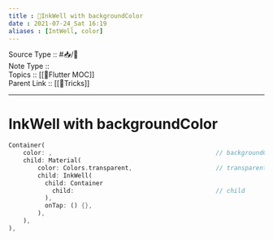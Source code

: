 ```yaml
---
title : 🍃InkWell with backgroundColor
date : 2021-07-24_Sat 16:19
aliases : [IntWell, color]
---
```

Source Type :: #📥/💭 <br>
Note Type :: <br>
Topics :: [[🍃Flutter MOC]]<br>
Parent Link :: [[🍃Tricks]]<br>

---
# InkWell with backgroundColor

```dart
Container(
	color: ,                                             // backgroundColor
	child: Material(
		color: Colors.transparent,                       // transparent
		child: InkWell(
		  child: Container
			child:                                       // child
		  ),
		  onTap: () {},
		),
	),
),
```